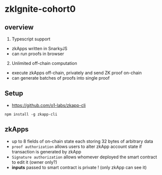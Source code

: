 # zkIgnite-cohort0

## overview
1. Typescript support
- zkApps written in SnarkyJS
- can run proofs in browser
2. Unlimited off-chain computation
- execute zkApps off-chain, privately and send ZK proof on-chain
- can generate batches of proofs into single proof

## Setup
- https://github.com/o1-labs/zkapp-cli
```
npm install -g zkapp-cli
```

## zkApps
- up to 8 fields of on-chain state each storing 32 bytes of arbitrary data
- `proof authorization` allows users to alter zkApp account state if transaction is generated by zkApp
- `Signature authorization` allows whomever deployed the smart contract to edit it (owner only?)
- **inputs** passed to smart contract is private ! (only zkApp can see it)
